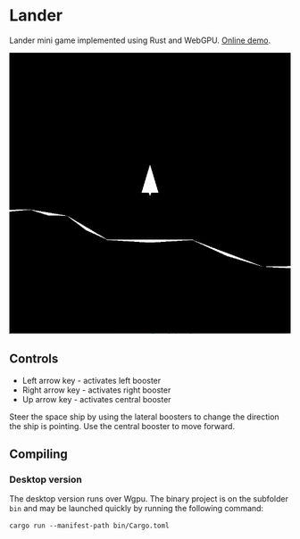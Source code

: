 Lander
======

Lander mini game implemented using Rust and WebGPU. [Online demo](https://andrepuel.github.io/lander/).

![image Screenshot](./readme/ss.png)

Controls
--------

 * Left arrow key - activates left booster
 * Right arrow key - activates right booster
 * Up arrow key - activates central booster

Steer the space ship by using the lateral boosters to change the direction the ship is pointing. Use the central booster to move forward.

Compiling
---------
### Desktop version

The desktop version runs over Wgpu. The binary project is on the subfolder `bin` and may be launched quickly by running the following command:

    cargo run --manifest-path bin/Cargo.toml